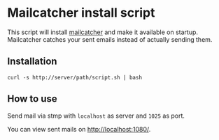 # Mailcatcher install script

This script will install [mailcatcher](http://mailcatcher.me/) and make it available on startup. Mailcatcher catches your sent emails instead of actually sending them. 

## Installation

	curl -s http://server/path/script.sh | bash
	
## How to use

Send mail via stmp with `localhost` as server and `1025` as port.

You can view sent mails on <http://localhost:1080/>.

